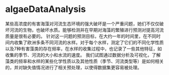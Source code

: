 # algaeDataAnalysis
某些高浓度的有害海藻对河流生态环境的强大破坏是一个严重问题，她们不仅仅破坏河流的生物，也破坏水质。能够检测并在早期对海藻的繁殖进行预测对提高河流质量是很有必要的。 针对这一问题的预测目标，在大约一年的时间里，在不同时间内收集了欧洲多条不同河流的水样。对于每个水样，测定了它们的不同化学性质以及7种有害藻类的存在频率，在水样的收集过程中，也记录了一些其他特征，如收集的季节、河流的大小和水流的速度。 我们试图通过数据分析及可视化，了解藻类的频率和水样的某些化学性质以及其他性质（季节、河流类型等）是如何相关的，并对缺失值情况进行了相关预处理，以使得数据集更容易被处理。
